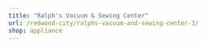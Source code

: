```yaml
---
title: "Ralph's Vacuum & Sewing Center"
url: /redwood-city/ralphs-vacuum-and-sewing-center-3/
shop: appliance
---
```

